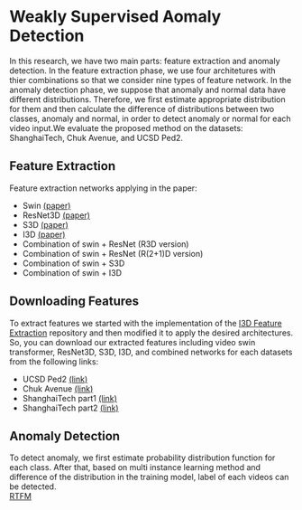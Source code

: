 # Weakly Supervised Aomaly Detection
In this research, we have two main parts: feature extraction and anomaly detection. In the feature extraction phase, we use four architetures with thier combinations so that we consider nine types of feature network. In the anomaly detection phase, we suppose that anomaly and normal data have different distributions. Therefore, we first estimate appropriate distribution for them and then calculate the difference of distributions between two classes, anomaly and normal, in order to detect anomaly or normal for each video input.We evaluate the proposed method on the datasets: ShanghaiTech, Chuk Avenue, and UCSD Ped2.

## Feature Extraction
Feature extraction networks applying in the paper:
* Swin [(paper)](https://openaccess.thecvf.com/content/CVPR2022/html/Liu_Video_Swin_Transformer_CVPR_2022_paper.html)
* ResNet3D [(paper)](https://openaccess.thecvf.com/content_cvpr_2018/html/Tran_A_Closer_Look_CVPR_2018_paper.html)
* S3D [(paper)](https://openaccess.thecvf.com/content_ECCV_2018/html/Saining_Xie_Rethinking_Spatiotemporal_Feature_ECCV_2018_paper.html)
* I3D [(paper)](https://openaccess.thecvf.com/content_cvpr_2017/html/Carreira_Quo_Vadis_Action_CVPR_2017_paper.html)
* Combination of swin + ResNet (R3D version)
* Combination of swin + ResNet (R(2+1)D version)
* Combination of swin + S3D
* Combination of swin + I3D
## Downloading Features
To extract features we started with the implementation of the [I3D Feature Extraction](https://github.com/GowthamGottimukkala/I3D_Feature_Extraction_resnet) repository and then modified it to apply the desired architectures. So, you can download our extracted features including video swin transformer, ResNet3D, S3D, I3D, and combined networks for each datasets from the following links:
* UCSD Ped2 [(link)](https://drive.google.com/file/d/1EUgplJ9Eqt-VdsqLm9GJ35TMQYzZR0n1/view?usp=sharing)
* Chuk Avenue [(link)](https://drive.google.com/file/d/1KEXjiIsGfvsdu9Z05Yt8Cc3qZxByhcsO/view?usp=sharing)
* ShanghaiTech part1 [(link)](https://drive.google.com/file/d/1kOp-vbkK8mH8tt4FhuUD4nPN455M6qaI/view?usp=sharing)
* ShanghaiTech part2 [(link)]()

## Anomaly Detection
To detect anomaly, we first estimate probability distribution function for each class. After that, based on multi instance learning method and difference of the distribution in the training model, label of each videos can be detected.  
[RTFM](https://github.com/tianyu0207/RTFM) 
